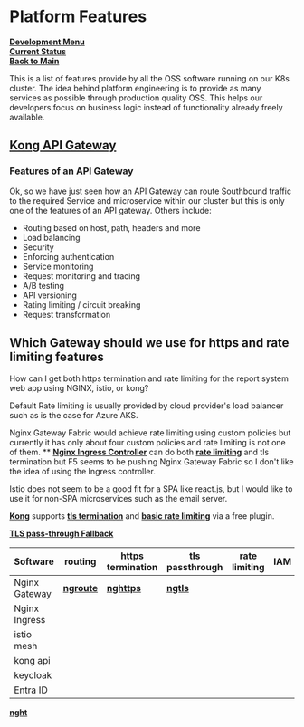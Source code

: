 # Platform Features

**[Development Menu](./menu.md)**\
**[Current Status](../status/weekly/current_status.md)**\
**[Back to Main](../../README.md)**

This is a list of features provide by all the OSS software running on our K8s cluster.  The idea behind platform engineering is to provide as many services as possible through production quality OSS.  This helps our developers focus on business logic instead of functionality already freely available.

## **[Kong API Gateway](../../research/a_l/k8s/adv_k8s_setup_series/need_for_api_gateway.md#other-features-of-an-api-gateway)**

### Features of an API Gateway

Ok, so we have just seen how an API Gateway can route Southbound traffic to the required Service and microservice within our cluster but this is only one of the features of an API gateway. Others include:

- Routing based on host, path, headers and more
- Load balancing
- Security
- Enforcing authentication
- Service monitoring
- Request monitoring and tracing
- A/B testing
- API versioning
- Rating limiting / circuit breaking
- Request transformation

## Which Gateway should we use for https and rate limiting features

How can I get both https termination and rate limiting for the report system web app using NGINX, istio, or kong?

Default Rate limiting is usually provided by cloud provider's load balancer such as is the case for Azure AKS.

Nginx Gateway Fabric would achieve rate limiting using custom policies but currently it has only about four custom policies and rate limiting is not one of them.
**[](../../research/a_l/istio/learn_microservices_with_istio_on_k8s.md)
**[Nginx Ingress Controller](../../k8s/ingress-lb-install.md)** can do both **[rate limiting](../../research/m_z/nginx_ingress_controller/rate_limiting.md)** and tls termination but F5 seems to be pushing Nginx Gateway Fabric so I don't like the idea of using the Ingress controller.

Istio does not seem to be a good fit for a SPA like react.js, but I would like to use it for non-SPA microservices such as the email server.

**[Kong](../../k8s/kong-experimental-install.md)** supports **[tls termination](https://docs.konghq.com/kubernetes-ingress-controller/latest/guides/services/tls/)** and **[basic rate limiting](https://docs.konghq.com/gateway/latest/get-started/rate-limiting/)** via a free plugin.

**[TLS pass-through Fallback](https://gist.github.com/denji/12b3a568f092ab951456)**

| Software      | routing                                                              | https termination                                                        | tls passthrough                                                        | rate limiting | IAM | Identity Provider |
|---------------|----------------------------------------------------------------------|--------------------------------------------------------------------------|------------------------------------------------------------------------|---------------|-----|-------------------|
| Nginx Gateway | **[ngroute](../../research/m_z/nginx_gateway_fabric/routing_traffic.md)** | **[nghttps](../../research/m_z/nginx_gateway_fabric/https_termination.md)** | **[ngtls](../../research/m_z/nginx_gateway_fabric/tls_passthrough.md)** |               |     |                   |
| Nginx Ingress |                                                                      |                                                                          |                                                                        |               |     |                   |
| istio mesh    |                                                                      |                                                                          |                                                                        |               |     |                   |
| kong api      |                                                                      |                                                                          |                                                                        |               |     |                   |
| keycloak      |                                                                      |                                                                          |                                                                        |               |     |                   |
| Entra ID      |                                                                      |                                                                          |                                                                        |               |     |                   |

**[nght](../../research/m_z/nginx_gateway_fabric/https_termination.md)**
